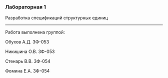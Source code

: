 ### Лабораторная 1
Разработка спецификаций структурных единиц
___
Работа выполнена группой:

Обухов А.Д. ЗФ-053

Никишина О.В. ЗФ-053


Стенарь В.В. ЗФ-054

Фомина Е.А. ЗФ-054
